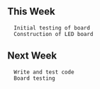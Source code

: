 This Week
---------
      Initial testing of board
      Construction of LED board
      
      
Next Week
---------
      Write and test code
      Board testing
